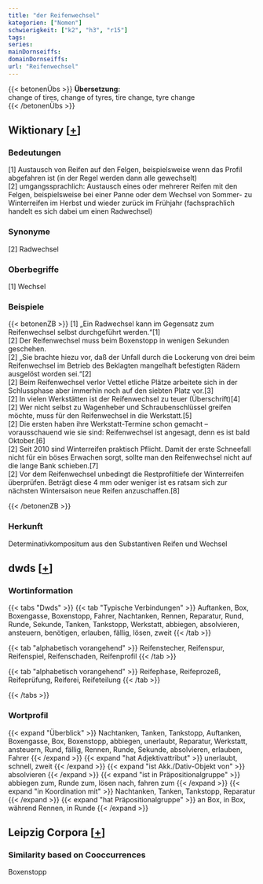 ```yaml
---
title: "der Reifenwechsel"
kategorien: ["Nomen"]
schwierigkeit: ["k2", "h3", "r15"]
tags:
series:
mainDornseiffs:
domainDornseiffs:
url: "Reifenwechsel"
---
```


{{< betonenÜbs >}}
**Übersetzung:**  
change of tires, change of tyres, tire change, tyre change  
{{< /betonenÜbs >}}

## Wiktionary [[+](https://de.wiktionary.org/wiki/Reifenwechsel)]

### Bedeutungen
[1] Austausch von Reifen auf den Felgen, beispielsweise wenn das Profil abgefahren ist (in der Regel werden dann alle gewechselt)  
[2] umgangssprachlich: Austausch eines oder mehrerer Reifen mit den Felgen, beispielsweise bei einer Panne oder dem Wechsel von Sommer- zu Winterreifen im Herbst und wieder zurück im Frühjahr (fachsprachlich handelt es sich dabei um einen Radwechsel)  

### Synonyme
[2] Radwechsel  

### Oberbegriffe
[1] Wechsel  

### Beispiele
{{< betonenZB >}}
[1] „Ein Radwechsel kann im Gegensatz zum Reifenwechsel selbst durchgeführt werden.“[1]  
[2] Der Reifenwechsel muss beim Boxenstopp in wenigen Sekunden geschehen.  
[2] „Sie brachte hiezu vor, daß der Unfall durch die Lockerung von drei beim Reifenwechsel im Betrieb des Beklagten mangelhaft befestigten Rädern ausgelöst worden sei.“[2]  
[2] Beim Reifenwechsel verlor Vettel etliche Plätze arbeitete sich in der Schlussphase aber immerhin noch auf den siebten Platz vor.[3]  
[2] In vielen Werkstätten ist der Reifenwechsel zu teuer (Überschrift)[4]  
[2] Wer nicht selbst zu Wagenheber und Schraubenschlüssel greifen möchte, muss für den Reifenwechsel in die Werkstatt.[5]  
[2] Die ersten haben ihre Werkstatt-Termine schon gemacht – vorausschauend wie sie sind: Reifenwechsel ist angesagt, denn es ist bald Oktober.[6]  
[2] Seit 2010 sind Winterreifen praktisch Pflicht. Damit der erste Schneefall nicht für ein böses Erwachen sorgt, sollte man den Reifenwechsel nicht auf die lange Bank schieben.[7]  
[2] Vor dem Reifenwechsel unbedingt die Restprofiltiefe der Winterreifen überprüfen. Beträgt diese 4 mm oder weniger ist es ratsam sich zur nächsten Wintersaison neue Reifen anzuschaffen.[8]  

{{< /betonenZB >}}
### Herkunft
Determinativkompositum aus den Substantiven Reifen und Wechsel  



## dwds [[+](https://www.dwds.de/wb/Reifenwechsel)]

### Wortinformation
{{< tabs "Dwds" >}}
{{< tab "Typische Verbindungen" >}}
Auftanken, Box, Boxengasse, Boxenstopp, Fahrer, Nachtanken, Rennen, Reparatur, Rund, Runde, Sekunde, Tanken, Tankstopp, Werkstatt, abbiegen, absolvieren, ansteuern, benötigen, erlauben, fällig, lösen, zweit
{{< /tab >}}

{{< tab "alphabetisch vorangehend" >}}
Reifenstecher, Reifenspur, Reifenspiel, Reifenschaden, Reifenprofil
{{< /tab >}}

{{< tab "alphabetisch vorangehend" >}}
Reifephase, Reifeprozeß, Reifeprüfung, Reiferei, Reifeteilung
{{< /tab >}}

{{< /tabs >}}

### Wortprofil
{{< expand "Überblick" >}} Nachtanken, Tanken, Tankstopp, Auftanken, Boxengasse, Box, Boxenstopp, abbiegen, unerlaubt, Reparatur, Werkstatt, ansteuern, Rund, fällig, Rennen, Runde, Sekunde, absolvieren, erlauben, Fahrer {{< /expand >}}
{{< expand "hat Adjektivattribut" >}} unerlaubt, schnell, zweit {{< /expand >}}
{{< expand "ist Akk./Dativ-Objekt von" >}} absolvieren {{< /expand >}}
{{< expand "ist in Präpositionalgruppe" >}} abbiegen zum, Runde zum, lösen nach, fahren zum {{< /expand >}}
{{< expand "in Koordination mit" >}} Nachtanken, Tanken, Tankstopp, Reparatur {{< /expand >}}
{{< expand "hat Präpositionalgruppe" >}} an Box, in Box, während Rennen, in Runde {{< /expand >}}

## Leipzig Corpora [[+](https://corpora.uni-leipzig.de/en/res?word=Reifenwechsel&corpusId=deu_newscrawl-public_2018)]


### Similarity based on Cooccurrences
Boxenstopp


